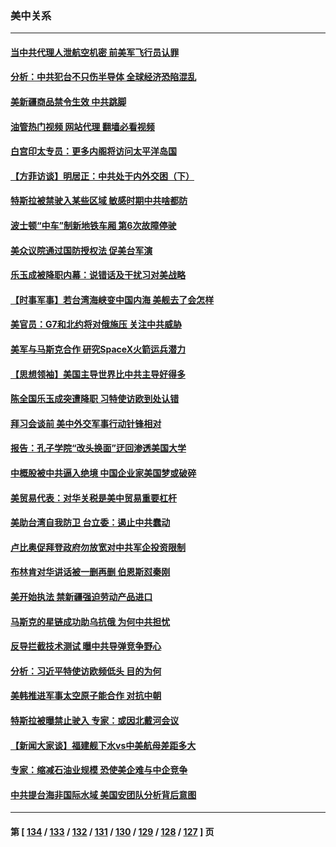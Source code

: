 ### 美中关系
---
#### [当中共代理人泄航空机密 前美军飞行员认罪](../../pages/nf1412576/n13766866.md?06250445) 
#### [分析：中共犯台不只伤半导体 全球经济恐陷混乱](../../pages/nf1412576/n13766756.md?06250445) 
#### [美新疆商品禁令生效 中共跳脚](../../pages/nf1412576/n13766308.md?06250445) 
#### [油管热门视频 网站代理 翻墙必看视频](http://209.222.30.114:81/youtube.html?06250445)
#### [白宫印太专员：更多内阁将访问太平洋岛国](../../pages/nf1412576/n13766151.md?06250445) 
#### [【方菲访谈】明居正：中共处于内外交困（下）](../../pages/nf1412576/n13765952.md?06250445) 
#### [特斯拉被禁驶入某些区域 敏感时期中共啥都防](../../pages/nf1412576/n13766096.md?06250445) 
#### [波士顿“中车”制新地铁车厢 第6次故障停驶](../../pages/nf1412576/n13765598.md?06250445) 
#### [美众议院通过国防授权法 促美台军演](../../pages/nf1412576/n13765814.md?06250445) 
#### [乐玉成被降职内幕：说错话及干扰习对美战略](../../pages/nf1412576/n13765372.md?06250445) 
#### [【时事军事】若台湾海峡变中国内海 美舰去了会怎样](../../pages/nf1412576/n13765307.md?06250445) 
#### [美官员：G7和北约将对俄施压 关注中共威胁](../../pages/nf1412576/n13765747.md?06250445) 
#### [美军与马斯克合作 研究SpaceX火箭运兵潜力](../../pages/nf1412576/n13765587.md?06250445) 
#### [【思想领袖】美国主导世界比中共主导好得多](../../pages/nf1412576/n13740086.md?06250445) 
#### [陈全国乐玉成突遭降职 习特使访欧到处认错](../../pages/nf1412576/n13763579.md?06250445) 
#### [拜习会谈前 美中外交军事行动针锋相对](../../pages/nf1412576/n13765122.md?06250445) 
#### [报告：孔子学院“改头换面”迂回渗透美国大学](../../pages/nf1412576/n13765285.md?06250445) 
#### [中概股被中共逼入绝境 中国企业家美国梦或破碎](../../pages/nf1412576/n13765287.md?06250445) 
#### [美贸易代表：对华关税是美中贸易重要杠杆](../../pages/nf1412576/n13765279.md?06250445) 
#### [美助台湾自我防卫 台立委：遏止中共蠢动](../../pages/nf1412576/n13764202.md?06250445) 
#### [卢比奥促拜登政府勿放宽对中共军企投资限制](../../pages/nf1412576/n13764949.md?06250445) 
#### [布林肯对华讲话被一删再删 伯恩斯怼秦刚](../../pages/nf1412576/n13764796.md?06250445) 
#### [美开始执法 禁新疆强迫劳动产品进口](../../pages/nf1412576/n13764649.md?06250445) 
#### [马斯克的星链成功助乌抗俄 为何中共担忧](../../pages/nf1412576/n13764450.md?06250445) 
#### [反导拦截技术测试 曝中共导弹竞争野心](../../pages/nf1412576/n13764411.md?06250445) 
#### [分析：习近平特使访欧频低头 目的为何](../../pages/nf1412576/n13763703.md?06250445) 
#### [美韩推进军事太空原子能合作 对抗中朝](../../pages/nf1412576/n13764032.md?06250445) 
#### [特斯拉被曝禁止驶入 专家：或因北戴河会议](../../pages/nf1412576/n13763699.md?06250445) 
#### [【新闻大家谈】福建舰下水vs中美航母差距多大](../../pages/nf1412576/n13763172.md?06250445) 
#### [专家：缩减石油业规模 恐使美企难与中企竞争](../../pages/nf1412576/n13763425.md?06250445) 
#### [中共提台海非国际水域 美国安团队分析背后意图](../../pages/nf1412576/n13762899.md?06250445) 

---
#### 第 [ [134](./134.md?06250445) / [133](./133.md?06250445) / [132](./132.md?06250445) / [131](./131.md?06250445) / [130](./130.md?06250445) / [129](./129.md?06250445) / [128](./128.md?06250445) / [127](./127.md?06250445) ] 页
